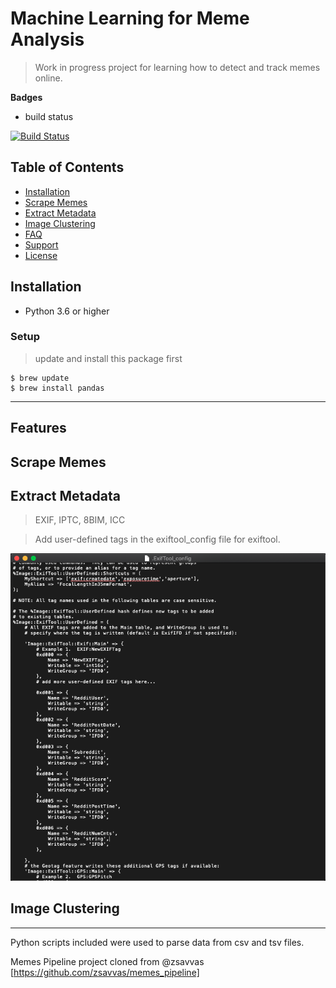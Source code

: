# Machine Learning for Meme Analysis
> Work in progress project for learning how to detect and track memes online.

**Badges**
- build status

[![Build Status](http://img.shields.io/travis/badges/badgerbadgerbadger.svg?style=flat-square)](https://travis-ci.org/badges/badgerbadgerbadger)

## Table of Contents

- [Installation](#installation)
- [Scrape Memes](#scrape)
- [Extract Metadata](#extract)
- [Image Clustering](#image)
- [FAQ](#faq)
- [Support](#support)
- [License](#license)




## Installation

- Python 3.6 or higher

### Setup

> update and install this package first

```shell
$ brew update
$ brew install pandas
```
---
## Features
## Scrape Memes
## Extract Metadata
  > EXIF, IPTC, 8BIM, ICC
  
  > Add user-defined tags in the exiftool_config file for exiftool. 
  
  ![alt-text](https://github.com/elsa-k-donovan/Meme-Analysis/blob/master/exiftool_config.png)
## Image Clustering



---
Python scripts included were used to parse data from csv and tsv files. 

Memes Pipeline project cloned from @zsavvas
[https://github.com/zsavvas/memes_pipeline]

